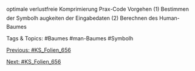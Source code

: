 optimale verlustfreie Komprimierung
Prax-Code
Vorgehen
(1) Bestimmen der Symbolh augkeiten der Eingabedaten
(2) Berechnen des Human-Baumes

   Tags & Topics:
   #Baumes
   #man-Baumes
   #Symbolh

[Previous: #KS_Folien_656](KS_Folien_656.md)

[Next: #KS_Folien_656](KS_Folien_656.md)